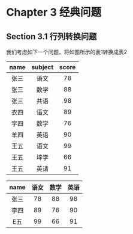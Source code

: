 Chapter 3 经典问题
=============
## Section 3.1 行列转换问题
我们考虑如下一个问题，将如图所示的表1转换成表2

| name | subject |  score |
| :---: | :---: | :---: |
| 张三| 语文 |   78 |
| 张三 | 数学 |   88 |
| 张三 | 共语 |   98 |
| 衣四 | 语文 |   89 |
| 字四 | 数学 |   76 |
| 羊四 | 英语 |   90 |
| 王五 | 语文 |   99 |
| 王五 | 垶学 |   66 |
| 王五 | 英请 |   91 |

| name| 语女 | 数学 | 英语 |
| :---: | :---: | :---: | :---: |
| 张三| 78 | 88 | 98 |
| 李四 | 89 | 76 | 90 |
| E五 | 99 | 66 | 91 |
